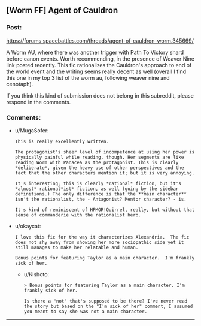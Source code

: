 ## [Worm FF] Agent of Cauldron

### Post:

https://forums.spacebattles.com/threads/agent-of-cauldron-worm.345669/

A Worm AU, where there was another trigger with Path To Victory shard before canon events. Worth recommending, in the presence of Weaver Nine link posted recently. This fic rationalizes the Cauldron's approach to end of the world event and the writing seems really decent as well (overall I find this one in my top 3 list of the worm au, following weaver nine and cenotaph). 

If you think this kind of submission does not belong in this subreddit, please respond in the comments. 

### Comments:

- u/MugaSofer:
  ```
  This is really excellently written.

  The protagonist's sheer level of incompetence at using her power is physically painful while reading, though. Her segments are like reading Worm with Panacea as the protagonist. This is clearly *deliberate*, given the heavy use of other perspectives and the fact that the other characters mention it; but it is very annoying.

  It's interesting; this is clearly *rational* fiction, but it's *almost* rational*ist* fiction, as well (going by the sidebar definitions.) The only difference is that the **main character** isn't the rationalist, the - Antagonist? Mentor character? - is.

  It's kind of reminiscent of HPMOR!Quirrel, really, but without that sense of commanderie with the rationalist hero.
  ```

- u/okaycat:
  ```
  I love this fic for the way it characterizes Alexandria.  The fic does not shy away from showing her more sociopathic side yet it still manages to make her relatable and human.

  Bonus points for featuring Taylor as a main character.  I'm frankly sick of her.
  ```

  - u/Kishoto:
    ```
    > Bonus points for featuring Taylor as a main character. I'm frankly sick of her.

    Is there a "not" that's supposed to be there? I've never read the story but based on the "I'm sick of her" comment, I assumed you meant to say she was not a main character.
    ```

---

